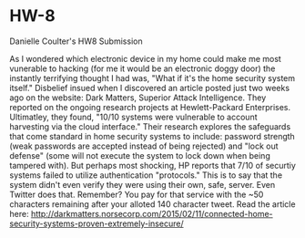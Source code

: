 # HW-8
Danielle Coulter's HW8 Submission

As I wondered which electronic device in my home could make me most vunerable to hacking (for me it would be an electronic doggy door) the instantly terrifying thought I had was, "What if it's the home security system itself." Disbelief insued when I discovered an article posted just two weeks ago on the website: Dark Matters, Superior Attack Intelligence. They reported on the ongoing research projects at Hewlett-Packard Enterprises. Ultimatley, they found, "10/10 systems were vulnerable to account harvesting via the cloud interface." Their research explores the safeguards that come standard in home security systems to include: password strength (weak passwords are accepted instead of being rejected) and "lock out defense" (some will not execute the system to lock down when being tampered with).  But perhaps most shocking, HP reports that 7/10 of securtiy systems failed to utilize authentication "protocols." This is to say that the system didn't even verify they were using their own, safe, server. Even Twitter does that. Remember? You pay for that service with the ~50 characters remaining after your alloted 140 character tweet. Read the article here: http://darkmatters.norsecorp.com/2015/02/11/connected-home-security-systems-proven-extremely-insecure/

 <img src="http://1.bp.blogspot.com/-Pp-ZFcdX9-U/VN2dLc2aIsI/AAAAAAAAh1E/XPvOzRoCSTs/s1600/windows-hacking.jpg" style="width:5px;height:5px;">
